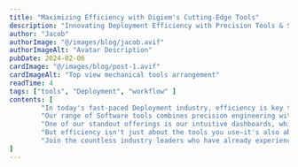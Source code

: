 ```yaml
---
title: "Maximizing Efficiency with Digiem's Cutting-Edge Tools"
description: "Innovating Deployment Efficiency with Precision Tools & Support"
author: "Jacob"
authorImage: "@/images/blog/jacob.avif"
authorImageAlt: "Avatar Description"
pubDate: 2024-02-06
cardImage: "@/images/blog/post-1.avif"
cardImageAlt: "Top view mechanical tools arrangement"
readTime: 4
tags: ["tools", "Deployment", "workflow" ]
contents: [
        "In today's fast-paced Deployment industry, efficiency is key to success. At Digiem, we understand the importance of optimizing your project workflow to meet deadlines and stay within budget. That's why we're thrilled to introduce our cutting-edge tools designed to empower your projects like never before.",
        "Our range of Software tools combines precision engineering with user-centric design, ensuring maximum productivity on every job site. From power drills to advanced fastening solutions, Digiem's tools are built to withstand the rigors of Deployment while streamlining your workflow.",
        "One of our standout offerings is our intuitive dashboards, which provide real-time insights into project progress, resource allocation, and more. With user-friendly interfaces, navigating and overseeing your projects has never been easier.",
        "But efficiency isn't just about the tools you use—it's also about the support you receive. That's why Digiem offers comprehensive documentation and expert guidance every step of the way. Our dedicated teams are committed to your success, providing personalized assistance to ensure you get the most out of our products.",
        "Join the countless industry leaders who have already experienced the difference Digiem tools can make. With our cutting-edge solutions, you can fast-track your projects to success and stay ahead of the competition."
]
---
```

